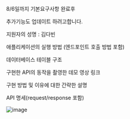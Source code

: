 8/6일까지 기본요구사항 완료후

추가기능도 업데이트 하려고합니다.

지원자의 성명 : 김다빈

애플리케이션의 실행 방법 (엔드포인트 호출 방법 포함)

데이터베이스 테이블 구조

구현한 API의 동작을 촬영한 데모 영상 링크

구현 방법 및 이유에 대한 간략한 설명

API 명세(request/response 포함)

![image](https://github.com/dabeenkim/wanted-pre-onboarding-backend/assets/124576278/09326a75-44a0-4550-9bc9-7ae61732a440)

